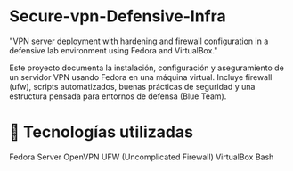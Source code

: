 # Secure-vpn-Defensive-Infra
"VPN server deployment with hardening and firewall configuration in a defensive lab environment using Fedora and VirtualBox."


Este proyecto documenta la instalación, configuración y aseguramiento de un servidor VPN usando Fedora en una máquina virtual. Incluye firewall (ufw), scripts automatizados, buenas prácticas de seguridad y una estructura pensada para entornos de defensa (Blue Team).


# 🧰 Tecnologías utilizadas
Fedora Server
OpenVPN
UFW (Uncomplicated Firewall)
VirtualBox
Bash
